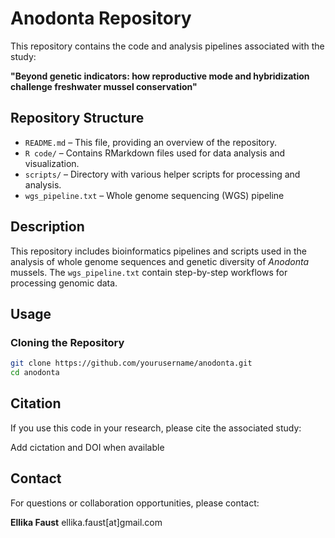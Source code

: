 # Anodonta Repository

This repository contains the code and analysis pipelines associated with the study:

**"Beyond genetic indicators: how reproductive mode and hybridization challenge freshwater mussel conservation"**

## Repository Structure

- `README.md` – This file, providing an overview of the repository.
- `R code/` – Contains RMarkdown files used for data analysis and visualization.
- `scripts/` – Directory with various helper scripts for processing and analysis.
- `wgs_pipeline.txt` – Whole genome sequencing (WGS) pipeline

## Description

This repository includes bioinformatics pipelines and scripts used in the analysis of whole genome sequences and genetic diversity of *Anodonta* mussels. The `wgs_pipeline.txt`  contain step-by-step workflows for processing genomic data.

## Usage

### Cloning the Repository

```sh
git clone https://github.com/yourusername/anodonta.git
cd anodonta
```

## Citation

If you use this code in your research, please cite the associated study:

Add cictation and DOI when available

## Contact

For questions or collaboration opportunities, please contact:

**Ellika Faust**
ellika.faust[at]gmail.com

